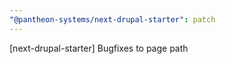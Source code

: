 ```yaml
---
"@pantheon-systems/next-drupal-starter": patch
---
```


[next-drupal-starter] Bugfixes to page path
